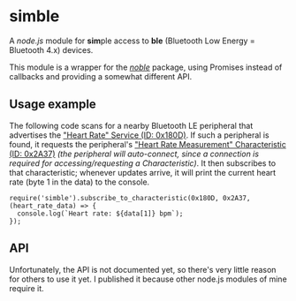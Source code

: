 # simble

A *node.js* module for **sim**ple access to **ble** (Bluetooth Low Energy = Bluetooth 4.x) devices.

This module is a wrapper for the [*noble*](https://www.npmjs.com/package/@abandonware/noble) package, using Promises instead of callbacks and providing a somewhat different API.

## Usage example

The following code scans for a nearby Bluetooth LE peripheral that advertises the ["Heart Rate" Service (ID: 0x180D)](https://www.bluetooth.com/specifications/gatt/viewer?attributeXmlFile=org.bluetooth.service.heart_rate.xml). If such a peripheral is found, it requests the peripheral's ["Heart Rate Measurement" Characteristic (ID: 0x2A37)](https://www.bluetooth.com/specifications/gatt/viewer?attributeXmlFile=org.bluetooth.characteristic.heart_rate_measurement.xml) *(the peripheral will auto-connect, since a connection is required for accessing/requesting a Characteristic)*. It then subscribes to that characteristic; whenever updates arrive, it will print the current heart rate (byte 1 in the data) to the console.

    require('simble').subscribe_to_characteristic(0x180D, 0x2A37, (heart_rate_data) => {
      console.log(`Heart rate: ${data[1]} bpm`);
    });

## API

Unfortunately, the API is not documented yet, so there's very little reason for others to use it yet. I published it because other node.js modules of mine require it.
